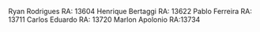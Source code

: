 Ryan Rodrigues RA: 13604 
Henrique Bertaggi RA: 13622
Pablo Ferreira RA: 13711
Carlos Eduardo RA: 13720
Marlon Apolonio RA:13734
